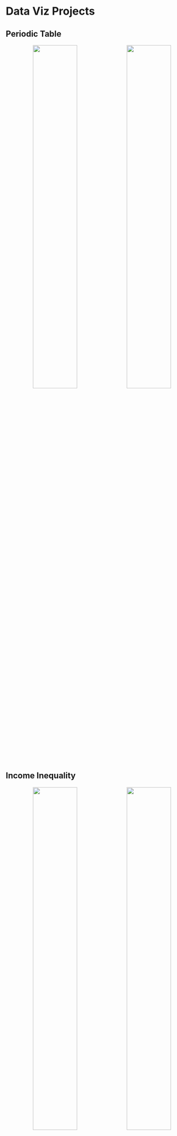 # Data Viz Projects

## Periodic Table

<p align="center">
  <img src="Periodic Table/images/periodic_table.png" width="48%">
  <img src="Periodic Table/images/periodic_table_interactive.png" width="48%">
</p>

## Income Inequality

<p align="center">
  <img src="Income Inequality/images/income_inequality.png" width="48%">
  <img src="Income Inequality/images/income_inequality_interactive.png" width="48%">
</p>

## Shakespeare's Sonnets

<p align="center">
  <img src="Shakespeare's Sonnets/images/sonnetCLIII.png" width="32%">
  <img src="Shakespeare's Sonnets/images/sonnetCXLIX.png" width="32%">
  <img src="Shakespeare's Sonnets/images/sonnetXVIII.png" width="32%">
</p>


## Bob Ross Paintings

<p align="center">
  <img src="Bob Ross Paintings/images/bob-ross-paintings.png" width="100%">
</p>


## Nobel Prize Laureates

<p align="center">
  <img src="Nobel Prize Laureates/images/nobel_light_mode.png" width="100%">
</p>


## Typography Cartography

<p align="center">
  <img src="Typography Cartography/images/typography-cartography.png" width="100%">
</p>


## Lemur Family Tree

<p align="center">
  <img src="Lemur Family Tree/images/lemur-family-tree.png" width="100%">
</p>


## Poetry

<p align="center">
  <img src="Poetry/images/still-i-rise.png" width="100%">
</p>


## Reading Shelf

<p align="center">
  <img src="Reading Shelf/images/reading-shelf.png" width="100%">
</p>


## Forest of Bowland

<p align="center">
  <img src="Forest of Bowland/images/forest-of-bowland.png" width="100%">
</p>


## Sea Surface Temperatures

<p align="center">
  <img src="ESA Little Pictures/esa-little-pictures.png" width="100%">
</p>


## Heatmap Blanket Pattern

<p align="center">
  <img src="Heatmap Blanket Pattern/images/heatmap-blanket-pattern.png" width="48%">
  <img src="Heatmap Blanket Pattern/images/heatmap-blanket.jpg" width="48%">
</p>


## London Marathon

<p align="center">
  <img src="London Marathon/images/london-marathon.jpg" width="100%">
</p>


## #TidyTuesday Wrapped

<p align="center">
  <img src="TidyTuesday Wrapped/images/tidytuesday-wrapped-2023.png" width="49%">
  <img src="TidyTuesday Wrapped/images/tidytuesday-wrapped-2022.png" width="49%">
</p>


## Western States 100

<p align="center">
  <img src="Western States 100/western-states-100.jpg" width="100%">
</p>

